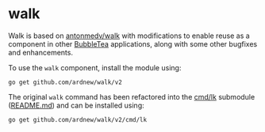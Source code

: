 # walk

Walk is based on [antonmedv/walk](https://github.com/antonmedv/walk) with modifications to enable reuse as a component in other [BubbleTea](https://github.com/charmbracelet/bubbletea) applications, along with some other bugfixes and enhancements. 

To use the `walk` component, install the module using:

```
go get github.com/ardnew/walk/v2
```

The original `walk` command has been refactored into the [cmd/lk](cmd/lk) submodule ([README.md](cmd/lk/README.md)) and can be installed using:

```
go get github.com/ardnew/walk/v2/cmd/lk
```

